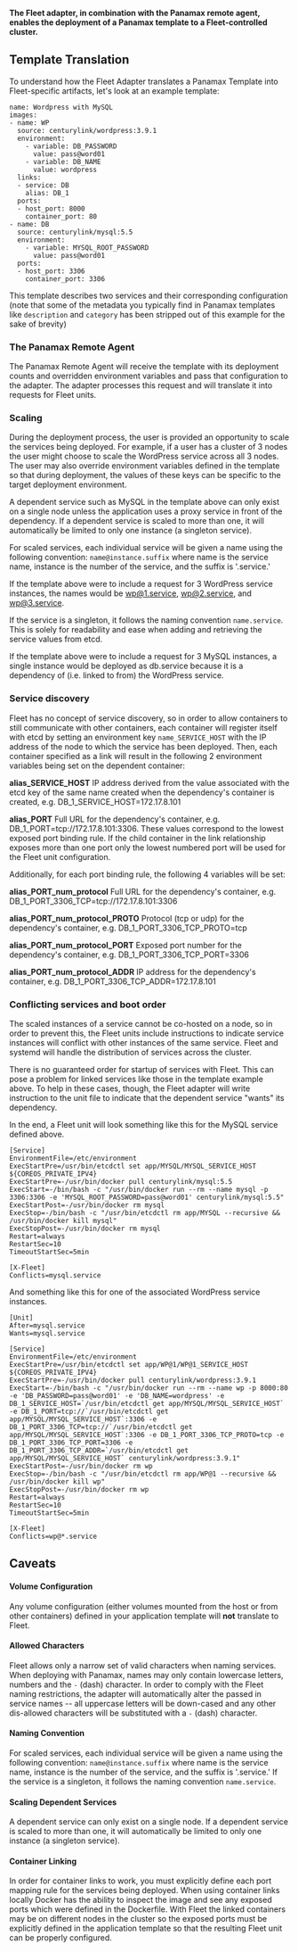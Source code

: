 **The Fleet adapter, in combination with the Panamax remote agent, enables the deployment of a Panamax template to a Fleet-controlled cluster.**

## Template Translation

To understand how the Fleet Adapter translates a Panamax Template into Fleet-specific artifacts, let's look at an example template:

    name: Wordpress with MySQL
    images:
    - name: WP
      source: centurylink/wordpress:3.9.1
      environment:
        - variable: DB_PASSWORD
          value: pass@word01
        - variable: DB_NAME
          value: wordpress
      links:
      - service: DB
        alias: DB_1
      ports:
      - host_port: 8000
        container_port: 80
    - name: DB
      source: centurylink/mysql:5.5
      environment:
        - variable: MYSQL_ROOT_PASSWORD
          value: pass@word01
      ports:
      - host_port: 3306
        container_port: 3306

This template describes two services and their corresponding configuration (note that some of the metadata you typically find in Panamax templates like `description` and `category` has been stripped out of this example for the sake of brevity)

### The Panamax Remote Agent
The Panamax Remote Agent will receive the template with its deployment counts and overridden environment variables and pass that configuration to the adapter.  The adapter processes this request and will translate it into requests for Fleet units.

### Scaling
During the deployment process, the user is provided an opportunity to scale the services being deployed.  For example, if a user has a cluster of 3 nodes the user might choose to scale the WordPress service across all 3 nodes.  The user may also override environment variables defined in the template so that during deployment, the values of these keys can be specific to the target deployment environment.

A dependent service such as MySQL in the template above can only exist on a single node unless the application uses a proxy service in front of the dependency. If a dependent service is scaled to more than one, it will automatically be limited to only one instance (a singleton service).

For scaled services, each individual service will be given a name using the following convention:
`name@instance.suffix` where name is the service name, instance is the number of the service, and the suffix is '.service.'

If the template above were to include a request for 3 WordPress service instances, the names would be wp@1.service, wp@2.service, and wp@3.service.

If the service is a singleton, it follows the naming convention ```name.service```.  This is solely for readability and ease when adding and retrieving the service values from etcd.

If the template above were to include a request for 3 MySQL instances, a single instance would be deployed as db.service because it is a dependency of (i.e. linked to from) the WordPress service.

### Service discovery
Fleet has no concept of service discovery, so in order to allow containers to still communicate with other containers, each container will register itself with etcd by setting an environment key ```name_SERVICE_HOST``` with the IP address of the node to which the service has been deployed.  Then, each container specified as a link will result in the following 2 environment variables being set on the dependent container:

**alias_SERVICE_HOST**
IP address derived from the value associated with the etcd key of the same name created when the dependency's container is created, e.g. DB_1_SERVICE_HOST=172.17.8.101

**alias_PORT**
Full URL for the dependency's container, e.g. DB_1_PORT=tcp://172.17.8.101:3306. These values correspond to the lowest exposed port binding rule. If the child container in the link relationship exposes more than one port only the lowest numbered port will be used for the Fleet unit configuration.
 
Additionally, for each port binding rule, the following 4 variables will be set:

**alias_PORT_num_protocol**
Full URL for the dependency's container, e.g. DB_1_PORT_3306_TCP=tcp://172.17.8.101:3306

**alias_PORT_num_protocol_PROTO**
Protocol (tcp or udp) for the dependency's container, e.g. DB_1_PORT_3306_TCP_PROTO=tcp

**alias_PORT_num_protocol_PORT**
Exposed port number for the dependency's container, e.g. DB_1_PORT_3306_TCP_PORT=3306

**alias_PORT_num_protocol_ADDR**
IP address for the dependency's container, e.g. DB_1_PORT_3306_TCP_ADDR=172.17.8.101

###  Conflicting services and boot order
The scaled instances of a service cannot be co-hosted on a node, so in order to prevent this, the Fleet units include instructions to indicate service instances will conflict with other instances of the same service.  Fleet and systemd will handle the distribution of services across the cluster.

There is no guaranteed order for startup of services with Fleet.  This can pose a problem for linked services like those in the template example above.  To help in these cases, though, the Fleet adapter will write instruction to the unit file to indicate that the dependent service "wants" its dependency.  

In the end, a Fleet unit will look something like this for the MySQL service defined above.

```
[Service]
EnvironmentFile=/etc/environment
ExecStartPre=/usr/bin/etcdctl set app/MYSQL/MYSQL_SERVICE_HOST ${COREOS_PRIVATE_IPV4}
ExecStartPre=-/usr/bin/docker pull centurylink/mysql:5.5
ExecStart=-/bin/bash -c "/usr/bin/docker run --rm --name mysql -p 3306:3306 -e 'MYSQL_ROOT_PASSWORD=pass@word01' centurylink/mysql:5.5"
ExecStartPost=-/usr/bin/docker rm mysql
ExecStop=-/bin/bash -c "/usr/bin/etcdctl rm app/MYSQL --recursive && /usr/bin/docker kill mysql"
ExecStopPost=-/usr/bin/docker rm mysql
Restart=always
RestartSec=10
TimeoutStartSec=5min

[X-Fleet]
Conflicts=mysql.service
```

And something like this for one of the associated WordPress service instances.

```
[Unit]
After=mysql.service
Wants=mysql.service

[Service]
EnvironmentFile=/etc/environment
ExecStartPre=/usr/bin/etcdctl set app/WP@1/WP@1_SERVICE_HOST ${COREOS_PRIVATE_IPV4}
ExecStartPre=-/usr/bin/docker pull centurylink/wordpress:3.9.1
ExecStart=-/bin/bash -c "/usr/bin/docker run --rm --name wp -p 8000:80 -e 'DB_PASSWORD=pass@word01' -e 'DB_NAME=wordpress' -e DB_1_SERVICE_HOST=`/usr/bin/etcdctl get app/MYSQL/MYSQL_SERVICE_HOST` -e DB_1_PORT=tcp://`/usr/bin/etcdctl get app/MYSQL/MYSQL_SERVICE_HOST`:3306 -e DB_1_PORT_3306_TCP=tcp://`/usr/bin/etcdctl get app/MYSQL/MYSQL_SERVICE_HOST`:3306 -e DB_1_PORT_3306_TCP_PROTO=tcp -e DB_1_PORT_3306_TCP_PORT=3306 -e DB_1_PORT_3306_TCP_ADDR=`/usr/bin/etcdctl get app/MYSQL/MYSQL_SERVICE_HOST` centurylink/wordpress:3.9.1"
ExecStartPost=-/usr/bin/docker rm wp
ExecStop=-/bin/bash -c "/usr/bin/etcdctl rm app/WP@1 --recursive && /usr/bin/docker kill wp"
ExecStopPost=-/usr/bin/docker rm wp
Restart=always
RestartSec=10
TimeoutStartSec=5min

[X-Fleet]
Conflicts=wp@*.service
```

## Caveats

#### Volume Configuration
Any volume configuration (either volumes mounted from the host or from other containers) defined in your application template will **not** translate to Fleet.

#### Allowed Characters
Fleet allows only a narrow set of valid characters when naming services. When deploying with Panamax, names may only contain lowercase letters, numbers and the `-` (dash) character. In order to comply with the Fleet naming restrictions, the adapter will automatically alter the passed in service names -- all uppercase letters will be down-cased and any other dis-allowed characters will be substituted with a `-` (dash) character.

#### Naming Convention
For scaled services, each individual service will be given a name using the following convention:
`name@instance.suffix` where name is the service name, instance is the number of the service, and the suffix is '.service.'  If the service is a singleton, it follows the naming convention ```name.service```.

#### Scaling Dependent Services
A dependent service can only exist on a single node. If a dependent service is scaled to more than one, it will automatically be limited to only one instance (a singleton service).  

#### Container Linking
In order for container links to work, you must explicitly define each port mapping rule for the services being deployed. When using container links locally Docker has the ability to inspect the image and see any exposed ports which were defined in the Dockerfile. With Fleet the linked containers may be on different nodes in the cluster so the exposed ports must be explicitly defined in the application template so that the resulting Fleet unit can be properly configured.
    